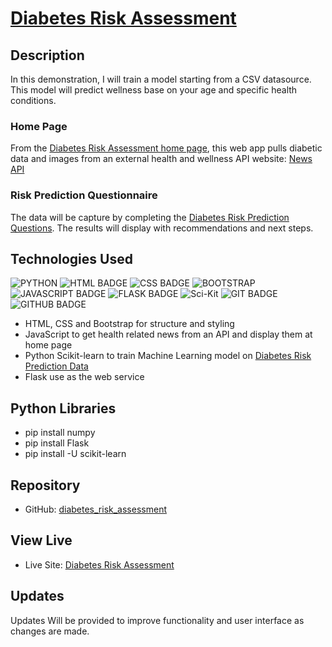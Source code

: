 # [Diabetes Risk Assessment](https://github.com/MegAgainDev/mlaas/riskassesment/db/)

## Description
In this demonstration, I will train a model starting from a CSV datasource.  This model will predict wellness base on your age and specific health conditions.

### Home Page
From the [Diabetes Risk Assessment home page](https://MegAgaindev.pythonanywhere.com/), this web app pulls diabetic data and images from an external health and wellness API website: [News API](http://Newsapi.org)

### Risk Prediction Questionnaire
The data will be capture by completing the [Diabetes Risk Prediction Questions](https://megagaindev.pythonanywhere.com/questions).  The results will display with recommendations and next steps.  

## Technologies Used
![PYTHON](https://img.shields.io/badge/python-3670A0?style=for-the-badge&logo=python&logoColor=ffdd54)
![HTML BADGE](https://img.shields.io/badge/HTML-239120?style=for-the-badge&logo=html5&logoColor=white)
![CSS BADGE](https://img.shields.io/badge/CSS-239120?&style=for-the-badge&logo=css3&logoColor=white)
![BOOTSTRAP](https://img.shields.io/badge/GitHub-100000?style=for-the-badge&logo=github&logoColor=white)
![JAVASCRIPT BADGE](https://img.shields.io/badge/JavaScript-323330?style=for-the-badge&logo=javascript&logoColor=F7DF1E)
![FLASK BADGE](https://img.shields.io/badge/Flask-000000?style=for-the-badge&logo=flask&logoColor=white)
![Sci-Kit](https://img.shields.io/badge/Scikit-blue)
![GIT BADGE](https://img.shields.io/badge/GIT-E44C30?style=for-the-badge&logo=git&logoColor=white)
![GITHUB BADGE](https://img.shields.io/badge/GitHub-100000?style=for-the-badge&logo=github&logoColor=white)

- HTML, CSS and Bootstrap for structure and styling
- JavaScript to get health related news from an API and display them at home page
- Python Scikit-learn to train Machine Learning model on [Diabetes Risk Prediction Data](https://archive.ics.uci.edu/ml/datasets/Early+stage+diabetes+risk+prediction+dataset.) 
- Flask use as the web service

## Python Libraries
- pip install numpy
- pip install Flask
- pip install -U scikit-learn

## Repository
- GitHub: [diabetes_risk_assessment](https://github.com/MegAgainDev/ai-mlaas-scikit/)

## View Live
- Live Site: [Diabetes Risk Assessment](https://MegAgaindev.pythonanywhere.com/)

## Updates
Updates Will be provided to improve functionality and user interface as changes are made.

